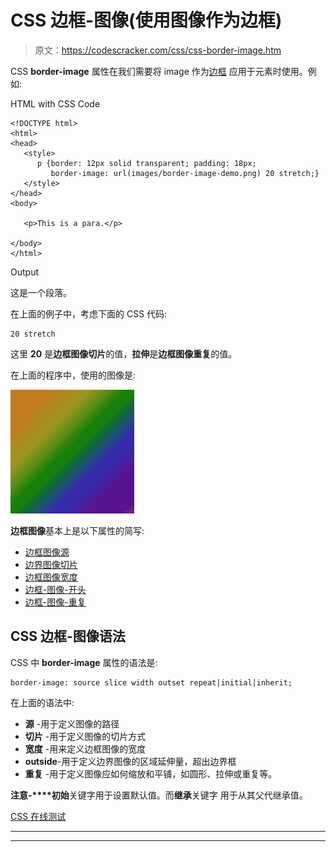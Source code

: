 # CSS 边框-图像(使用图像作为边框)

> 原文：<https://codescracker.com/css/css-border-image.htm>

CSS **border-image** 属性在我们需要将 image 作为[边框](/css/css-border.htm) 应用于元素时使用。例如:

HTML with CSS Code

```
<!DOCTYPE html>
<html>
<head>
   <style>
      p {border: 12px solid transparent; padding: 18px;
         border-image: url(images/border-image-demo.png) 20 stretch;}
   </style>
</head>
<body>

   <p>This is a para.</p>

</body>
</html>
```

Output

这是一个段落。

在上面的例子中，考虑下面的 CSS 代码:

```
20 stretch
```

这里 **20** 是**边框图像切片**的值，**拉伸**是**边框图像重复**的值。

在上面的程序中，使用的图像是:

![border image demo](img/d7692c7ea26025b3cb5f64fc95c589b7.png)

**边框图像**基本上是以下属性的简写:

*   [边框图像源](/css/css-border-image-source.htm)
*   [边界图像切片](/css/css-border-image-slice.htm)
*   [边框图像宽度](/css/css-border-image-width.htm)
*   [边框-图像-开头](/css/css-border-image-outset.htm)
*   [边框-图像-重复](/css/css-border-image-repeat.htm)

## CSS 边框-图像语法

CSS 中 **border-image** 属性的语法是:

```
border-image: source slice width outset repeat|initial|inherit;
```

在上面的语法中:

*   **源** -用于定义图像的路径
*   **切片** -用于定义图像的切片方式
*   **宽度** -用来定义边框图像的宽度
*   **outside**-用于定义边界图像的区域延伸量，超出边界框
*   **重复** -用于定义图像应如何缩放和平铺，如圆形、拉伸或重复等。

**注意-****初始**关键字用于设置默认值。而**继承**关键字 用于从其父代继承值。

[CSS 在线测试](/exam/showtest.php?subid=5)

* * *

* * *